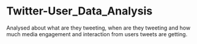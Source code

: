 # Twitter-User_Data_Analysis
Analysed about what are they tweeting, when are they tweeting and how much media engagement and interaction from users tweets are getting.
